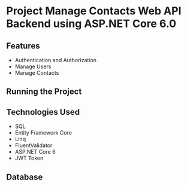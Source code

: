 # Project Manage Contacts Web API Backend using ASP.NET Core 6.0

## Features
- Authentication and Authorization
- Manage Users
- Manage Contacts

## Running the Project

## Technologies Used

- SQL
- Entity Framework Core
- Linq
- FluentValidator
- ASP.NET Core 6
- JWT Token

## Database


